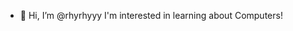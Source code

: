 - 👋 Hi, I’m @rhyrhyyy I'm interested in learning about Computers!
<!---
rhyrhyyy/rhyrhyyy is a ✨ special ✨ repository because its `README.md` (this file) appears on your GitHub profile.
You can click the Preview link to take a look at your changes.
--->
